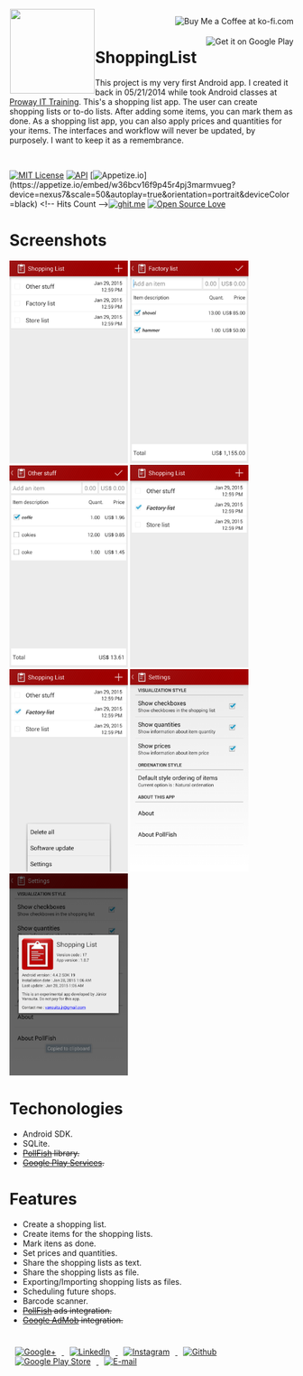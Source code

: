 <!-- Project Logo -->
<img src="https://github.com/jrvansuita/ShoppingList/blob/master/app/src/main/res/drawable/ic_launcher.png?raw=true" align="left" hspace="1" height='150' width='150' vspace="1">

<!-- Buy me a cup of coffe -->
<a href='https://ko-fi.com/A406JCM' style='margin:13px;' target='_blank' align="right"><img align="right" height='36' src='https://az743702.vo.msecnd.net/cdn/kofi4.png?v=f' alt='Buy Me a Coffee at ko-fi.com' /></a>
<a href='https://play.google.com/store/apps/details?id=br.com.activity&pcampaignid=MKT-Other-global-all-co-prtnr-py-PartBadge-Mar2515-1' target='_blank' align="right"><img align="right" height='36' src='https://s20.postimg.org/muzx3w4jh/google_play_badge.png' alt='Get it on Google Play' /></a>

# ShoppingList

This project is my very first Android app. I created it back in 05/21/2014 while took Android classes at [Proway IT Training](http://proway.com.br/).
This's a shopping list app. The user can create shopping lists or to-do lists. After adding some items, you can mark them as done. As a shopping list app, you can also apply prices and quantities for your items. The interfaces and workflow will never be updated, by purposely. I want to keep it as a remembrance.

</br> 

<!-- License -->
<a target="_blank" href="/LICENSE.txt"><img src="http://img.shields.io/:License-MIT-yellow.svg" alt="MIT License" /></a><!-- Minimun Android Api -->
<a target="_blank" href="https://developer.android.com/reference/android/os/Build.VERSION_CODES.html#HONEYCOMB_MR1"><img src="https://img.shields.io/badge/API-12%2B-blue.svg?style=flat" alt="API" /></a><!-- Apptize.io -->
[![Appetize.io](https://img.shields.io/badge/Apptize.io-Run%20Now-brightgreen.svg?)](https://appetize.io/embed/w36bcv16f9p45r4pj3marmvueg?device=nexus7&scale=50&autoplay=true&orientation=portrait&deviceColor=black) <!-- Hits Count -->[![ghit.me](https://ghit.me/badge.svg?repo=jrvansuita/ShoppingList)](https://ghit.me/repo/jrvansuita/ShoppingList)<!--Open Source --> [![Open Source Love](https://badges.frapsoft.com/os/v2/open-source.svg?v=103)](https://github.com/jrvansuita)


# Screenshots
<img src="images/screenshots/showing_lists.png" height='auto' width='210'/> <img src="images/screenshots/showing_item_prices.png" height='auto' width='210'/> <img src="images/screenshots/marking_item_as_done.png" height='auto' width='210'/> <img src="images/screenshots/list_marked_as_done.png" height='auto' width='210'/> <img src="images/screenshots/showing_menu.png" height='auto' width='210'/> <img src="images/screenshots/showing_settings.png" height='auto' width='210'/> <img src="images/screenshots/showing_about.png" height='auto' width='210'/>


# Techonologies
 * Android SDK.
 * SQLite.
 * ~~[PollFish](https://www.pollfish.com) library.~~
 * ~~[Google Play Services](https://developers.google.com/android/guides/overview).~~
  
# Features
 * Create a shopping list.
 * Create items for the shopping lists.
 * Mark itens as done.
 * Set prices and quantities.
 * Share the shopping lists as text.
 * Share the shopping lists as file.
 * Exporting/Importing shopping lists as files.
 * Scheduling future shops.
 * Barcode scanner.
 * ~~[PollFish](https://www.pollfish.com) ads integration.~~
 * ~~[Google AdMob](https://www.google.com/admob/) integration.~~
 
  
# 

<a href="https://plus.google.com/+JuniorVansuita" target="_blank">
  <img src="https://s20.postimg.org/59xees8vt/google_plus.png" alt="Google+" witdh="44" height="44" hspace="10">
</a>
<a href="https://www.linkedin.com/in/arleu-cezar-vansuita-júnior-83769271" target="_blank">
  <img src="https://s20.postimg.org/vxoeax4ah/linkedin.png" alt="LinkedIn" witdh="44" height="44" hspace="10">
</a>
<a href="https://www.instagram.com/jnrvans/" target="_blank">
  <img src="https://s20.postimg.org/lyyuap5h5/instagram.png" alt="Instagram" witdh="44" height="44" hspace="10">
</a>
<a href="https://github.com/jrvansuita" target="_blank">
  <img src="https://s20.postimg.org/jf37glhx5/github.png" alt="Github" witdh="44" height="44" hspace="10">
</a>
<a href="https://play.google.com/store/apps/dev?id=8002078663318221363" target="_blank">
  <img src="https://s20.postimg.org/5iuz4plo9/android.png" alt="Google Play Store" witdh="44" height="44" hspace="10">
</a>
<a href="mailto:vansuita.jr@gmail.com" target="_blank" >
  <img src="https://s20.postimg.org/slli3vn5l/email.png" alt="E-mail" witdh="44" height="44" hspace="10">
</a>
